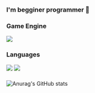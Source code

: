 ### I'm begginer programmer 👋

### Game Engine
<img src="https://img.shields.io/badge/Unity-222324?style=for-the-badge&logo=unity&logoColor=white">

### Languages
<img src="https://img.shields.io/badge/C##-222324?style=for-the-badge&logo=csharp&logoColor=white"> <img src="https://img.shields.io/badge/C++-222324?style=for-the-badge&logo=cplusplus&logoColor=white">

###
![Anurag's GitHub stats](https://github-readme-stats.vercel.app/api?username=marshmar&show_icons=true&theme=radical)
<!--
**marshmar/marshmar** is a ✨ _special_ ✨ repository because its `README.md` (this file) appears on your GitHub profile.

Here are some ideas to get you started:

- 🔭 I’m currently working on ...
- 🌱 I’m currently learning ...
- 👯 I’m looking to collaborate on ...
- 🤔 I’m looking for help with ...
- 💬 Ask me about ...
- 📫 How to reach me: ...
- 😄 Pronouns: ...
- ⚡ Fun fact: ...
-->
